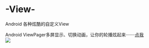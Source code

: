 # -View-
Android  各种炫酷的自定义View


Android ViewPager多屏显示、切换动画，让你的轮播炫起来·······[点我](https://www.jianshu.com/p/ebbafdf99148)  
![](https://upload-images.jianshu.io/upload_images/16311248-dc8f3e4ea57bd9bd.png?imageMogr2/auto-orient/strip%7CimageView2/2/w/355/format/webp) 
